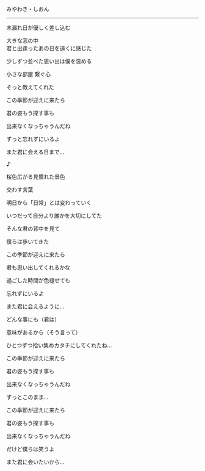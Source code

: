 みやわき・しおん

---

木漏れ日が優しく差し込む   

大きな窓の中  
君と出逢ったあの日を遠くに感じた

少しずつ並べた思い出は僕を温める

小さな部屋 繋ぐ心

そっと教えてくれた

この季節が迎えに来たら

君の姿もう探す事も

出来なくなっちゃうんだね

ずっと忘れずにいるよ

また君に会える日まで...

♪

桜色広がる見慣れた景色

交わす言葉

明日から「日常」とは変わっていく

いつだって自分より誰かを大切にしてた

そんな君の背中を見て

僕らは歩いてきた

この季節が迎えに来たら

君も思い出してくれるかな

過ごした時間が色褪せても

忘れずにいるよ

また君に会えるように...

どんな事にも（君は）

意味があるから（そう言って）

ひとつずつ拾い集めカタチにしてくれたね...

この季節が迎えに来たら

君の姿もう探す事も

出来なくなっちゃうんだね

ずっとこのまま...

この季節が迎えに来たら

君の姿もう探す事も

出来なくなっちゃうんだね

だけど僕らは笑うよ

また君に会いたいから...